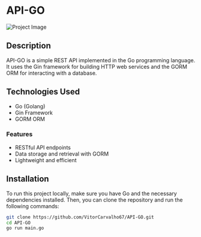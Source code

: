 # API-GO

![Project Image](https://github.com/VitorCarvalho67/API-GO/assets/102667323/b94436b1-b1b3-4b08-8f48-9f50fec91a5b)

## Description
API-GO is a simple REST API implemented in the Go programming language. It uses the Gin framework for building HTTP web services and the GORM ORM for interacting with a database.

## Technologies Used
- Go (Golang)
- Gin Framework
- GORM ORM

### Features
- RESTful API endpoints
- Data storage and retrieval with GORM
- Lightweight and efficient

## Installation
To run this project locally, make sure you have Go and the necessary dependencies installed. Then, you can clone the repository and run the following commands:

```bash
git clone https://github.com/VitorCarvalho67/API-GO.git
cd API-GO
go run main.go
